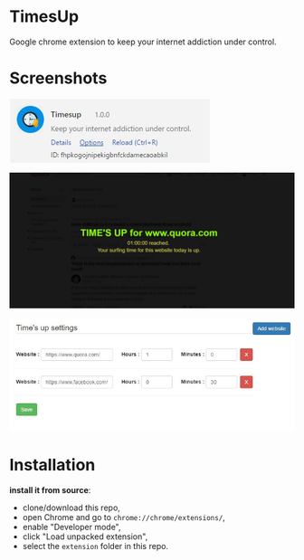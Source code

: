 # TimesUp
Google chrome extension to keep your internet addiction under control.

# Screenshots
![chrome://chrome/extensions](screenshots/ext1.JPG "chrome extensions page")

![Time's up](screenshots/ext2.JPG "Time's up")

![Timesup options](screenshots/ext3.JPG "Timesup options")

# Installation
**install it from source**:

- clone/download this repo,
- open Chrome and go to `chrome://chrome/extensions/`,
- enable "Developer mode",
- click "Load unpacked extension",
- select the `extension` folder in this repo.
